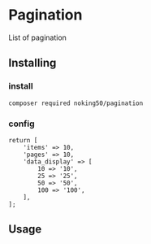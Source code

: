 # Pagination

List of pagination

## Installing

### install
```
composer required noking50/pagination
```

### config
```
return [
    'items' => 10,
    'pages' => 10,
    'data_display' => [
        10 => '10',
        25 => '25',
        50 => '50',
        100 => '100',
    ],
];
```

## Usage


